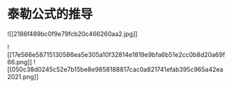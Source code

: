 # 泰勒公式的推导
![[2186f489bc0f9e79fcb20c466260aa2.jpg]]

![[17e566e58715130586ea5e305a10f32814e1819e9bfa6b51e2cc0b8d20a69f66.png]]
![[050c38d0245c52e7b15be8e9858188817cac0a821741efab395c965a42ea2021.png]]